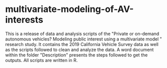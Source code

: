 # multivariate-modeling-of-AV-interests
This is a release of data and analysis scripts of the "Private or on-demand autonomous vehicles? Modeling public interest using a multivariate model " research study. It contains the 2019 California Vehicle Survey data as well as the scripts followed to clean and analyze the data. A word document within the folder "Description" presents the steps followed to get the outputs. All scripts are written in R.
